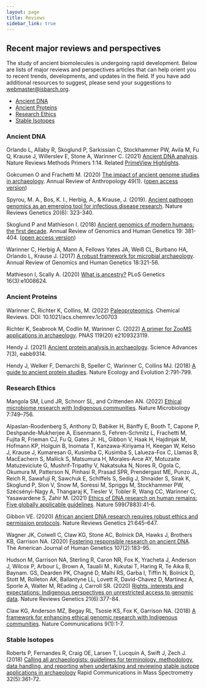 ```yaml
---
layout: page
title: Reviews
sidebar_link: true
---
```


## Recent major reviews and perspectives

The study of ancient biomolecules is undergoing rapid development. Below are lists of major reviews and perspectives articles that can help orient you to recent trends, developments, and updates in the field. If you have add additional resources to suggest, please send your suggestions to webmaster@isbarch.org.

- [Ancient DNA](#Ancient-DNA)
- [Ancient Proteins](#Ancient-Proteins)
- [Research Ethics](#Research-Ethics)
- [Stable Isotopes](#Stable-Isotopes)

### Ancient DNA

Orlando L, Allaby R, Skoglund P, Sarkissian C, Stockhammer PW, Avila M, Fu Q, Krause J, Willerslev E, Stone A, Warinner C. (2021) [Ancient DNA analysis](https://doi.org/10.1038/s43586-020-00011-0). Nature Reviews Methods Primers 1:14. Related [PrimeView Highlights](https://www.nature.com/articles/s43586-021-00016-3).

Gokcumen O and Frachetti M. (2020) [The impact of ancient genome studies in archaeology](https://www.annualreviews.org/doi/abs/10.1146/annurev-anthro-010220-074353). Annual Review of Anthropology 49(1). ([open access version](https://par.nsf.gov/biblio/10279873))

Spyrou, M. A., Bos, K. I., Herbig, A., & Krause, J. (2019). [Ancient pathogen genomics as an emerging tool for infectious disease research](https://www.nature.com/articles/s41576-019-0119-1). Nature Reviews Genetics 20(6): 323-340.

Skoglund P and Mathieson I. (2018) [Ancient genomics of modern humans: the first decade](https://www.annualreviews.org/doi/abs/10.1146/annurev-genom-083117-021749). Annual Review of Genomics and Human Genetics 19: 381-404. ([open access version](https://www.ndsu.edu/pubweb/~mcclean/ctig/ctigspring2019/Skoglund%20and%20Mathieson%20-%20Ancient%20Genomics%20of%20Modern%20Humans%20-%20The%20First%20Decade.pdf))

Warinner C, Herbig A, Mann A, Fellows Yates JA, Weiß CL, Burbano HA, Orlando L, Krause J. (2017) [A robust framework for microbial archaeology](https://www.annualreviews.org/doi/abs/10.1146/annurev-genom-091416-035526). Annual Review of Genomics and Human Genetics 18:321-56.

Mathieson I, Scally A. (2020) [What is ancestry?](https://journals.plos.org/plosgenetics/article?id=10.1371/journal.pgen.1008624) PLoS Genetics 16(3):e1008624.

### Ancient Proteins

Warinner C, Richter K, Collins, M. (2022) [Paleoproteomics](https://pubs.acs.org/doi/full/10.1021/acs.chemrev.1c00703). Chemical Reviews. DOI: 10.1021/acs.chemrev.1c00703

Richter K, Seabrook M, Codlin M, Warinner C. (2022) [A primer for ZooMS applications in archaeology](https://www.pnas.org/doi/10.1073/pnas.2109323119). PNAS 119(20) e2109323119.

Hendy J. (2021) [Ancient protein analysis in archaeology](https://www.science.org/doi/full/10.1126/sciadv.abb9314). Science Advances 7(3), eabb9314.

Hendy J, Welker F, Demarchi B, Speller C, Warinner C, Collins MJ. (2018) [A guide to ancient protein studies](https://www.nature.com/articles/s41559-018-0510-x). Nature Ecology and Evolution 2:791-799.

### Research Ethics

Mangola SM, Lund JR, Schnorr SL, and Crittenden AN. (2022) [Ethical microbiome research with Indigenous communities](https://www.nature.com/articles/s41564-022-01116-w). Nature Microbiology 7:749–756.

Alpaslan-Roodenberg S, Anthony D, Babiker H, Bánffy E, Booth T, Capone P, Deshpande-Mukherjee A, Eisenmann S, Fehren-Schmitz L, Frachetti M, Fujita R, Frieman CJ, Fu Q, Gates Jr. HL, Gibbon V, Haak H, Hajdinjak M, Hofmann KP, Holguin B, Inomata T, Kanzawa-Kiriyama H, Keegan W, Kelso J, Krause J, Kumaresan G, Kusimba C, Kusimba S, Lalueza-Fox C, Llamas B, MacEachern S, Mallick S, Matsumura H, Morales-Arce AY, Motuzaite Matuzeviciute G, Mushrif-Tripathy V, Nakatsuka N, Nores R, Ogola C, Okumura M, Patterson N, Pinhasi R, Prasad SPR, Prendergast ME, Punzo JL, Reich R, Sawafuji R, Sawchuk E, Schiffels S, Sedig J, Shnaider S, Sirak K, Skoglund P, Slon V, Snow M, Soressi M, Spriggs M, Stockhammer PW, Szécsényi-Nagy A, Thangaraj K, Tiesler V, Tobler R, Wang CC, Warinner C, Yasawardene S, Zahir M. (2021) [Ethics of DNA research on human remains: Five globally applicable guidelines](https://www.nature.com/articles/s41586-021-04008-x%C2%A0). Nature 599(7883):41-6.

Gibbon VE. (2020) [African ancient DNA research requires robust ethics and permission protocols](https://www.nature.com/articles/s41576-020-00285-w). Nature Reviews Genetics 21:645–647.

Wagner JK, Colwell C, Claw KG, Stone AC, Bolnick DA, Hawks J, Brothers KB, Garrison NA. (2020) [Fostering responsible research on ancient DNA](https://www.sciencedirect.com/science/article/pii/S0002929720302056). The American Journal of Human Genetics 107(2):183-95.

Hudson M, Garrison NA, Sterling R, Caron NR, Fox K, Yracheta J, Anderson J, Wilcox P, Arbour L, Brown A, Taualii M., Kukutai T, Haring R, Te Aika B, Baynam. GS, Dearden PK, Chagné D, Malhi RS, Garba I, Tiffin N, Bolnick D, Stott M, Rolleton AK, Ballantyne LL, Lovett R, David-Chavez D, Martinez A, Sporle A, Walter M, REading J, Carroll SR. (2020) [Rights, interests and expectations: Indigenous perspectives on unrestricted access to genomic data](https://www.nature.com/articles/s41576-020-0228-x). Nature Reviews Genetics 21(6):377-84.

Claw KG, Anderson MZ, Begay RL, Tsosie KS, Fox K, Garrison NA. (2018) [A framework for enhancing ethical genomic research with Indigenous communities](https://www.nature.com/articles/s41467-018-05188-3). Nature Communications 9(1):1-7.

### Stable Isotopes

Roberts P, Fernandes R, Craig OE, Larsen T, Lucquin A, Swift J, Zech J. (2018) [Calling all archaeologists: guidelines for terminology, methodology, data handling, and reporting when undertaking and reviewing stable isotope applications in archaeology](https://analyticalsciencejournals.onlinelibrary.wiley.com/doi/full/10.1002/rcm.8044) Rapid Communications in Mass Spectrometry 32(5):361-72.
